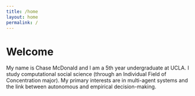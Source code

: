 ```yaml
---
title: /home
layout: home
permalink: /
---
```


# Welcome

My name is Chase McDonald and I am a 5th year undergraduate at UCLA. I study computational social science (through an Individual Field of Concentration major). My primary interests are in multi-agent systems and the link between autonomous and empirical decision-making.  <br/>
